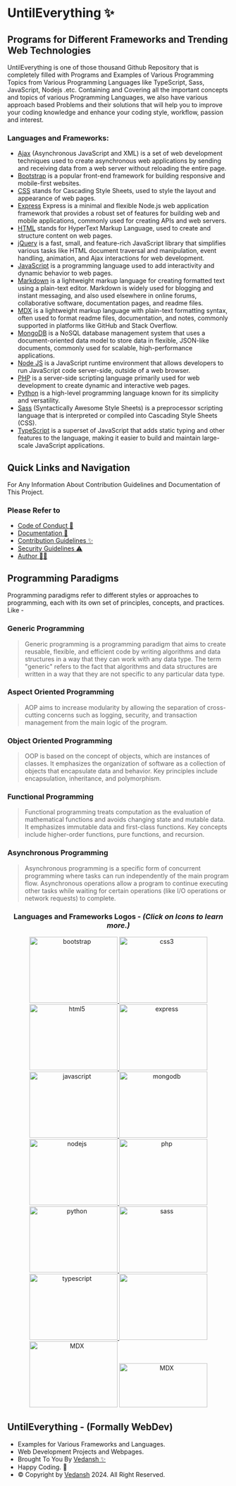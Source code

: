 # UntilEverything ✨

## Programs for Different Frameworks and Trending Web Technologies

UntilEverything is one of those thousand Github Repository that is completely filled with Programs and Examples of Various Programming Topics from Various Programming Languages like TypeScript, Sass, JavaScript, Nodejs .etc. Containing and Covering all the important concepts and topics of various Programming Languages, we also have various approach based Problems and their solutions that will help you to improve your coding knowledge and enhance your coding style, workflow, passion and interest.

### Languages and Frameworks:

- [Ajax](https://github.com/offensive-vk/UntilEverything/blob/master/Ajax/) (Asynchronous JavaScript and XML) is a set of web development techniques used to create asynchronous web applications by sending and receiving data from a web server without reloading the entire page.
- [Bootstrap](https://github.com/offensive-vk/UntilEverything/blob/master/Bootstrap/) is a popular front-end framework for building responsive and mobile-first websites.
- [CSS](https://github.com/offensive-vk/UntilEverything/blob/master/CSS/) stands for Cascading Style Sheets, used to style the layout and appearance of web pages.
- [Express](https://github.com/offensive-vk/UntilEverything/blob/master/Express/)
Express is a minimal and flexible Node.js web application framework that provides a robust set of features for building web and mobile applications, commonly used for creating APIs and web servers.
- [HTML](https://github.com/offensive-vk/UntilEverything/blob/master/HTML/) stands for HyperText Markup Language, used to create and structure content on web pages.
- [jQuery](https://github.com/offensive-vk/UntilEverything/blob/master/jQuery/) is a fast, small, and feature-rich JavaScript library that simplifies various tasks like HTML document traversal and manipulation, event handling, animation, and Ajax interactions for web development.
- [JavaScript](https://github.com/offensive-vk/UntilEverything/blob/master/JavaScript/) is a programming language used to add interactivity and dynamic behavior to web pages.
- [Markdown](https://github.com/offensive-vk/UntilEverything/blob/master/Markdown/) is a lightweight markup language for creating formatted text using a plain-text editor. Markdown is widely used for blogging and instant messaging, and also used elsewhere in online forums, collaborative software, documentation pages, and readme files.
- [MDX](https://github.com/offensive-vk/UntilEverything/blob/master/Markdown/) is a lightweight markup language with plain-text formatting syntax, often used to format readme files, documentation, and notes, commonly supported in platforms like GitHub and Stack Overflow.
- [MongoDB](https://github.com/offensive-vk/UntilEverything/blob/master/MongoDB/) is a NoSQL database management system that uses a document-oriented data model to store data in flexible, JSON-like documents, commonly used for scalable, high-performance applications.
- [Node JS](https://github.com/offensive-vk/UntilEverything/blob/master/Node/) is a JavaScript runtime environment that allows developers to run JavaScript code server-side, outside of a web browser.
- [PHP](https://github.com/offensive-vk/UntilEverything/blob/master/PHP/) is a server-side scripting language primarily used for web development to create dynamic and interactive web pages.
- [Python](https://github.com/offensive-vk/UntilEverything/blob/master/Python/) is a high-level programming language known for its simplicity and versatility.
- [Sass](https://github.com/offensive-vk/UntilEverything/blob/master/CSS/Sass/) (Syntactically Awesome Style Sheets) is a preprocessor scripting language that is interpreted or compiled into Cascading Style Sheets (CSS).
- [TypeScript](https://github.com/offensive-vk/UntilEverything/blob/master/TypeScript/) is a superset of JavaScript that adds static typing and other features to the language, making it easier to build and maintain large-scale JavaScript applications.

## Quick Links and Navigation

For Any Information About Contribution Guidelines and Documentation of This Project.

### Please Refer to

- [Code of Conduct 🤗](https://github.com/offensive-vk/UntilEverything/blob/master/CODE_OF_CONDUCT)
- [Documentation 📖](https://github.com/offensive-vk/UntilEverything/blob/master/README.md)
- [Contribution Guidelines ✨](https://github.com/offensive-vk/UntilEverything/blob/master/CONTRIBUTING.md)
- [Security Guidelines ⚠️](https://github.com/offensive-vk/UntilEverything/blob/master/SECURITY.md)
- [Author 🧑‍💻](https://github.com/offensive-vk/)

## Programming Paradigms

Programming paradigms refer to different styles or approaches to programming, each with its own set of principles, concepts, and practices. Like -

### Generic Programming

> Generic programming is a programming paradigm that aims to create reusable, flexible, and efficient code by writing algorithms and data structures in a way that they can work with any data type. The term "generic" refers to the fact that algorithms and data structures are written in a way that they are not specific to any particular data type.

### Aspect Oriented Programming

> AOP aims to increase modularity by allowing the separation of cross-cutting concerns such as logging, security, and transaction management from the main logic of the program.

### Object Oriented Programming

> OOP is based on the concept of objects, which are instances of classes. It emphasizes the organization of software as a collection of objects that encapsulate data and behavior. Key principles include encapsulation, inheritance, and polymorphism.

### Functional Programming

> Functional programming treats computation as the evaluation of mathematical functions and avoids changing state and mutable data. It emphasizes immutable data and first-class functions. Key concepts include higher-order functions, pure functions, and recursion.

### Asynchronous Programming

> Asynchronous programming is a specific form of concurrent programming where tasks can run independently of the main program flow. Asynchronous operations allow a program to continue executing other tasks while waiting for certain operations (like I/O operations or network requests) to complete.

<div align="center">
<h3>Languages and Frameworks Logos - <i>(Click on Icons to learn more.)</i></h3>
<p align="center">  
  <a href="https://getbootstrap.com" target="_blank" rel="noreferrer"> <img src="https://cdn.jsdelivr.net/gh/offensive-vk/Icons@master/bootstrap/bootstrap-plain-wordmark.svg" alt="bootstrap" width="200" height="150"/> </a>
  <a href="https://www.w3schools.com/css/" target="_blank" rel="noreferrer"> <img src="https://cdn.jsdelivr.net/gh/offensive-vk/Icons@master/css3/css3-original-wordmark.svg" alt="css3" width="200" height="150"/> </a>
  <a href="https://www.w3.org/html/" target="_blank" rel="noreferrer"> <img src="https://cdn.jsdelivr.net/gh/offensive-vk/Icons@master/html5/html5-original-wordmark.svg" alt="html5" width="200" height="150"/> </a>
  <a href="https://expressjs.com/" target="_blank" rel="noreferrer"> <img src="https://cdn.jsdelivr.net/gh/offensive-vk/Icons@master/express/express-original-wordmark.svg" alt="express" width="200" height="150"/> </a>
  <a href="https://developer.mozilla.org/en-US/docs/Web/JavaScript" target="_blank" rel="noreferrer"> <img src="https://cdn.jsdelivr.net/gh/offensive-vk/Icons@master/javascript/javascript-original.svg" alt="javascript" width="200" height="150"/> </a>  
  <a href="https://www.mongodb.com/" target="_blank" rel="noreferrer"> <img src="https://cdn.jsdelivr.net/gh/offensive-vk/Icons@master/mongodb/mongodb-original-wordmark.svg" alt="mongodb" width="200" height="150"/> </a>
  <a href="https://nodejs.org" target="_blank" rel="noreferrer"> <img src="https://cdn.jsdelivr.net/gh/offensive-vk/Icons@master/nodejs/nodejs-original-wordmark.svg" alt="nodejs" width="200" height="150" /> </a>
  <a href="https://www.php.net" target="_blank" rel="noreferrer"> <img src="https://cdn.jsdelivr.net/gh/offensive-vk/Icons@master/php/php-original.svg" alt="php" width="200" height="150"/> </a>   <a href="https://www.python.org" target="_blank" rel="noreferrer"> <img src="https://cdn.jsdelivr.net/gh/offensive-vk/Icons@master/python/python-original.svg" alt="python" width="200" height="150"/> </a>
  <a href="https://sass-lang.com" target="_blank" rel="noreferrer"> <img src="https://cdn.jsdelivr.net/gh/offensive-vk/Icons@master/sass/sass-original.svg" alt="sass" width="200" height="150"/> </a>
  <a href="https://www.typescriptlang.org/" target="_blank" rel="noreferrer"> <img src="https://cdn.jsdelivr.net/gh/offensive-vk/Icons@master/typescript/typescript-original.svg" alt="typescript" width="200" height="150"/> </a>
  <a href="https://jquery.com/" target="_blank" rel="noreferrer"> <img src="https://cdn.jsdelivr.net/gh/offensive-vk/Icons@master/jquery/jquery-plain-wordmark.svg" width="200" height="150"/> </a>
  <a href="https://www.markdownguide.org/" target="_blank" rel="noreferrer" ><img alt="MDX" src="https://cdn.jsdelivr.net/gh/offensive-vk/Icons@master/markdown/markdown-original.svg" width="200" height="150" /></a>
  <a href="https://mdxjs.com" target="_blank" rel="noreferrer" ><img alt="MDX" src="https://mdx-logo.now.sh" width="200" height="100" /></a>
</p>
</div>

## UntilEverything - (Formally WebDev) 

- Examples for Various Frameworks and Languages.
- Web Development Projects and Webpages.
- Brought To You By [Vedansh ✨](https://github.com/offensive-vk/)
- Happy Coding. 🤗
- &copy; Copyright by [Vedansh](https://github.com/offensive-vk/) 2024. All Right Reserved.
